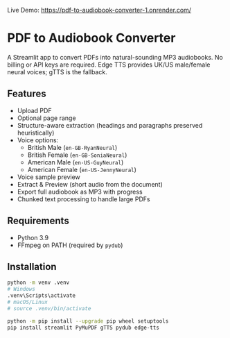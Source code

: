 Live Demo: https://pdf-to-audiobook-converter-1.onrender.com/

# PDF to Audiobook Converter 

A Streamlit app to convert PDFs into natural-sounding MP3 audiobooks. No billing or API keys are required. Edge TTS provides UK/US male/female neural voices; gTTS is the fallback.

## Features
- Upload PDF
- Optional page range
- Structure-aware extraction (headings and paragraphs preserved heuristically)
- Voice options:
  - British Male (`en-GB-RyanNeural`)
  - British Female (`en-GB-SoniaNeural`)
  - American Male (`en-US-GuyNeural`)
  - American Female (`en-US-JennyNeural`)
- Voice sample preview
- Extract & Preview (short audio from the document)
- Export full audiobook as MP3 with progress
- Chunked text processing to handle large PDFs

## Requirements
- Python 3.9
- FFmpeg on PATH (required by `pydub`)

## Installation
```bash
python -m venv .venv
# Windows
.venv\Scripts\activate
# macOS/Linux
# source .venv/bin/activate

python -m pip install --upgrade pip wheel setuptools
pip install streamlit PyMuPDF gTTS pydub edge-tts

